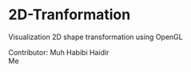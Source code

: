 # 2D-Tranformation
Visualization 2D shape transformation using OpenGL

Contributor:
Muh Habibi Haidir	
Me
